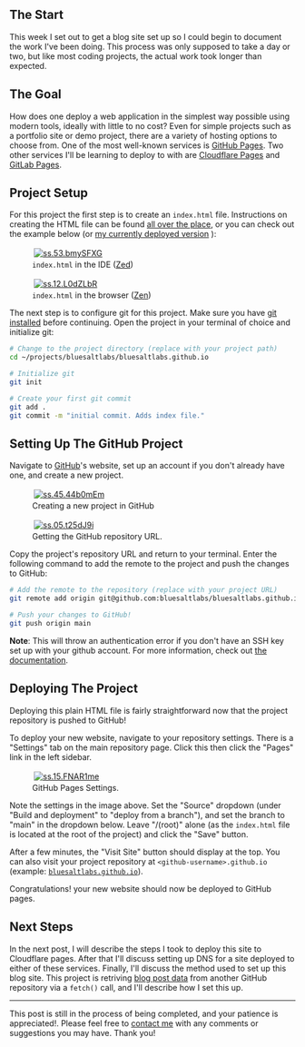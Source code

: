 ## The Start

This week I set out to get a blog site set up so I could begin to document the work I've been doing. This process was only supposed to take a day or two, but like most coding projects, the actual work took longer than expected.

## The Goal

How does one deploy a web application in the simplest way possible using modern tools, ideally with little to no cost? Even for simple projects such as a portfolio site or demo project, there are a variety of hosting options to choose from. One of the most well-known services is [GitHub Pages](https://pages.github.com). Two other services I'll be learning to deploy to with are [Cloudflare Pages](https://pages.cloudflare.com) and [GitLab Pages](https://docs.gitlab.com/ee/user/project/pages).

## Project Setup

For this project the first step is to create an `index.html` file. Instructions on creating the HTML file can be found [all over the place](https://www.w3schools.com/html/), or you can check out the example below (or [my currently deployed version](https://raw.githubusercontent.com/bluesaltlabs/bluesaltlabs.github.io/refs/heads/main/index.html) ):

<figure>
  <a href="https://imgur.com/frGAqP3" target="_blank">
    <img style="padding:3px;" src="https://i.imgur.com/frGAqP3h.png" alt="ss.53.bmySFXG">
  </a>
  <figcaption><code>index.html</code> in the IDE (<a href="https://zed.dev" target="_blank">Zed</a>)</figcaption>
</figure>

<figure>
  <a href="https://imgur.com/L0dZLbR" target="_blank">
    <img style="padding:3px;" src="https://i.imgur.com/L0dZLbRh.png" alt="ss.12.L0dZLbR">
  </a>
  <figcaption><code>index.html</code> in the browser (<a href="https://zen-browser.app" target="_blank">Zen</a>)</figcaption>
</figure>

The next step is to configure git for this project. Make sure you have [git installed](https://github.com/git-guides/install-git) before continuing. Open the project in your terminal of choice and initialize git:

```bash
# Change to the project directory (replace with your project path)
cd ~/projects/bluesaltlabs/bluesaltlabs.github.io

# Initialize git
git init

# Create your first git commit
git add .
git commit -m "initial commit. Adds index file."
```

## Setting Up The GitHub Project

Navigate to [GitHub](https://github.com)'s website, set up an account if you don't already have one, and create a new project.

<figure>
  <a href="https://imgur.com/44b0mEm" target="_blank">
    <img style="padding:3px;" src="https://i.imgur.com/44b0mEmh.png" alt="ss.45.44b0mEm">
  </a>
  <figcaption>Creating a new project in GitHub</figcaption>
</figure>

<figure>
  <a href="https://imgur.com/t25dJ9i" target="_blank">
    <img style="padding:3px;" src="https://i.imgur.com/t25dJ9ih.png" alt="ss.05.t25dJ9i">
  </a>
  <figcaption>Getting the GitHub repository URL.</figcaption>
</figure>

Copy the project's repository URL and return to your terminal. Enter the following command to add the remote to the project and push the changes to GitHub:

```bash
# Add the remote to the repository (replace with your project URL)
git remote add origin git@github.com:bluesaltlabs/bluesaltlabs.github.io.git

# Push your changes to GitHub!
git push origin main
```

<div class="note-box">
  <strong>Note</strong>: This will throw an authentication error if you don't have an SSH key set up with your github account. For more information, check out
  <a href="https://docs.github.com/en/authentication/connecting-to-github-with-ssh/adding-a-new-ssh-key-to-your-github-account" target="_blank">the documentation</a>.
</div>


## Deploying The Project

Deploying this plain HTML file is fairly straightforward now that the project repository is pushed to GitHub!

To deploy your new website, navigate to your repository settings. There is a "Settings" tab on the main repository page. Click this then click the "Pages" link in the left sidebar.


<figure>
  <a href="https://imgur.com/FNAR1me" target="_blank">
    <img style="padding:3px;" src="https://i.imgur.com/FNAR1meh.png" alt="ss.15.FNAR1me">
  </a>
  <figcaption>GitHub Pages Settings.</figcaption>
</figure>

Note the settings in the image above. Set the "Source" dropdown (under "Build and deployment" to "deploy from a branch"), and set the branch to "main" in the dropdown below. Leave "/(root)" alone (as the `index.html` file is located at the root of the project) and click the "Save" button.

After a few minutes, the "Visit Site" button should display at the top. You can also visit your project repository at `<github-username>.github.io` (example: [`bluesaltlabs.github.io`](https://bluesaltlabs.github.io)).

<!--
- [ ] `todo: I want to double-check the steps of this process. The exact workflow may differ slightly, but these instructions should be sufficient for now.`
-->

Congratulations! your new website should now be deployed to GitHub pages.


## Next Steps

In the next post, I will describe the steps I took to deploy this site to Cloudflare pages.
After that I'll discuss setting up DNS for a site deployed to either of these services.
Finally, I'll discuss the method used to set up this blog site. This project is retriving [blog post data](https://bluesaltlabs.github.io/data/posts/2.md) from another GitHub repository via a `fetch()` call, and I'll describe how I set this up.


---

This post is still in the process of being completed, and your patience is appreciated!.
Please feel free to [contact me](https://www.linkedin.com/in/lukesontrop) with any comments or suggestions you may have. Thank you!
